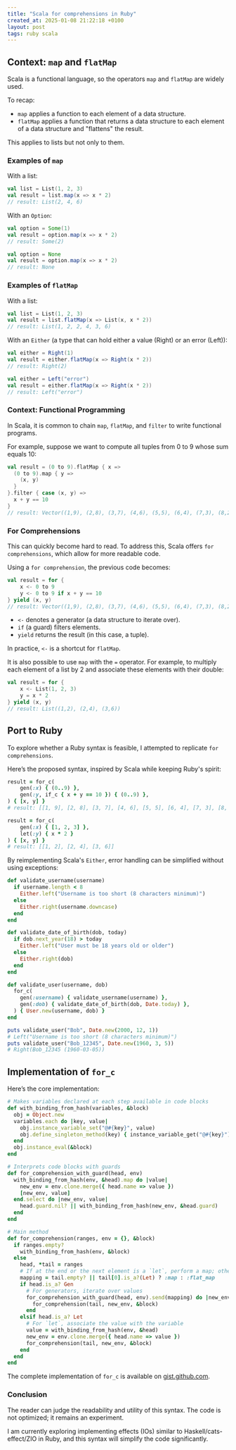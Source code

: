 ```yaml
---
title: "Scala for comprehensions in Ruby"
created_at: 2025-01-08 21:22:18 +0100
layout: post
tags: ruby scala
---
```



## Context: `map` and `flatMap`

Scala is a functional language, so the operators `map` and `flatMap` are widely used.

To recap:

- `map` applies a function to each element of a data structure.
- `flatMap` applies a function that returns a data structure to each element of a data structure and "flattens" the result.

This applies to lists but not only to them.

### Examples of `map`

With a list:

```scala
val list = List(1, 2, 3)
val result = list.map(x => x * 2)
// result: List(2, 4, 6)
```

With an `Option`:

```scala
val option = Some(1)
val result = option.map(x => x * 2)
// result: Some(2)

val option = None
val result = option.map(x => x * 2)
// result: None
```

### Examples of `flatMap`

With a list:

```scala
val list = List(1, 2, 3)
val result = list.flatMap(x => List(x, x * 2))
// result: List(1, 2, 2, 4, 3, 6)
```

With an `Either` (a type that can hold either a value (Right) or an error (Left)):

```scala
val either = Right(1)
val result = either.flatMap(x => Right(x * 2))
// result: Right(2)

val either = Left("error")
val result = either.flatMap(x => Right(x * 2))
// result: Left("error")
```

### Context: Functional Programming

In Scala, it is common to chain `map`, `flatMap`, and `filter` to write functional programs.

For example, suppose we want to compute all tuples from 0 to 9 whose sum equals 10:

```scala
val result = (0 to 9).flatMap { x =>
  (0 to 9).map { y =>
    (x, y)
  }
}.filter { case (x, y) =>
  x + y == 10
}
// result: Vector((1,9), (2,8), (3,7), (4,6), (5,5), (6,4), (7,3), (8,2), (9,1))
```

### For Comprehensions

This can quickly become hard to read. To address this, Scala offers `for comprehensions`, which allow for more readable code.

Using a `for comprehension`, the previous code becomes:

```scala
val result = for {
    x <- 0 to 9
    y <- 0 to 9 if x + y == 10
} yield (x, y)
// result: Vector((1,9), (2,8), (3,7), (4,6), (5,5), (6,4), (7,3), (8,2), (9,1))
```

- `<-` denotes a generator (a data structure to iterate over).
- `if` (a guard) filters elements.
- `yield` returns the result (in this case, a tuple).

In practice, `<-` is a shortcut for `flatMap`.

It is also possible to use `map` with the `=` operator. For example, to multiply each element of a list by 2 and associate these elements with their double:

```scala
val result = for {
    x <- List(1, 2, 3)
    y = x * 2
} yield (x, y)
// result: List((1,2), (2,4), (3,6))
```

## Port to Ruby

To explore whether a Ruby syntax is feasible, I attempted to replicate `for comprehensions`.

Here’s the proposed syntax, inspired by Scala while keeping Ruby's spirit:

```ruby
result = for_c(
    gen(:x) { (0..9) },
    gen(:y, if_c { x + y == 10 }) { (0..9) },
) { [x, y] }
# result: [[1, 9], [2, 8], [3, 7], [4, 6], [5, 5], [6, 4], [7, 3], [8, 2], [9, 1]]
```

```ruby
result = for_c(
    gen(:x) { [1, 2, 3] },
    let(:y) { x * 2 }
) { [x, y] }
# result: [[1, 2], [2, 4], [3, 6]]
```

By reimplementing Scala's `Either`, error handling can be simplified without using exceptions:

```ruby
def validate_username(username)
  if username.length < 8
    Either.left("Username is too short (8 characters minimum)")
  else
    Either.right(username.downcase)
  end
end

def validate_date_of_birth(dob, today)
  if dob.next_year(18) > today
    Either.left("User must be 18 years old or older")
  else
    Either.right(dob)
  end
end

def validate_user(username, dob)
  for_c(
    gen(:username) { validate_username(username) },
    gen(:dob) { validate_date_of_birth(dob, Date.today) },
  ) { User.new(username, dob) }
end

puts validate_user("Bob", Date.new(2000, 12, 1))
# Left("Username is too short (8 characters minimum)")
puts validate_user("Bob_12345", Date.new(1960, 3, 5))
# Right(Bob_12345 (1960-03-05))
```

## Implementation of `for_c`

Here’s the core implementation:

```ruby
# Makes variables declared at each step available in code blocks
def with_binding_from_hash(variables, &block)
  obj = Object.new
  variables.each do |key, value|
    obj.instance_variable_set("@#{key}", value)
    obj.define_singleton_method(key) { instance_variable_get("@#{key}") }
  end
  obj.instance_eval(&block)
end

# Interprets code blocks with guards
def for_comprehension_with_guard(head, env)
  with_binding_from_hash(env, &head).map do |value|
    new_env = env.clone.merge({ head.name => value })
    [new_env, value]
  end.select do |new_env, value|
    head.guard.nil? || with_binding_from_hash(new_env, &head.guard)
  end
end

# Main method
def for_comprehension(ranges, env = {}, &block)
  if ranges.empty?
    with_binding_from_hash(env, &block)
  else
    head, *tail = ranges
    # If at the end or the next element is a `let`, perform a map; otherwise, flat_map
    mapping = tail.empty? || tail[0].is_a?(Let) ? :map : :flat_map
    if head.is_a? Gen
      # For generators, iterate over values
      for_comprehension_with_guard(head, env).send(mapping) do |new_env, value|
        for_comprehension(tail, new_env, &block)
      end
    elsif head.is_a? Let
      # For `let`, associate the value with the variable
      value = with_binding_from_hash(env, &head)
      new_env = env.clone.merge({ head.name => value })
      for_comprehension(tail, new_env, &block)
    end
  end
end
```

The complete implementation of `for_c` is available on [gist.github.com](https://gist.github.com/yazgoo/e897b5d31b0fae7bb0b299c6a1225ecd).

### Conclusion

The reader can judge the readability and utility of this syntax. The code is not optimized; it remains an experiment.

I am currently exploring implementing effects (IOs) similar to Haskell/cats-effect/ZIO in Ruby, and this syntax will simplify the code significantly.
